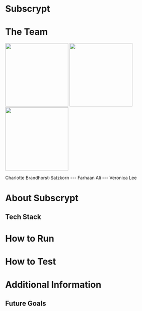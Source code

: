 # Subscrypt


# The Team

<img src="https://imgur.com/oePX1Wo.png" width="200" height="200"> <img src="https://imgur.com/YKZhxGt.png" width="200" height="200"> <img src="https://imgur.com/zBtpZ4o.png" width="200" height="200"> 

Charlotte Brandhorst-Satzkorn --- Farhaan Ali --- Veronica Lee


# About Subscrypt


## Tech Stack


# How to Run


# How to Test


# Additional Information



## Future Goals
